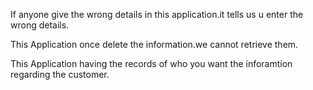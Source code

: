  If anyone give the wrong details in this application.it tells us u enter the wrong details.

 This Application once delete the information.we cannot retrieve them.	
 
 This Application having the records of who you want the inforamtion regarding the customer.
